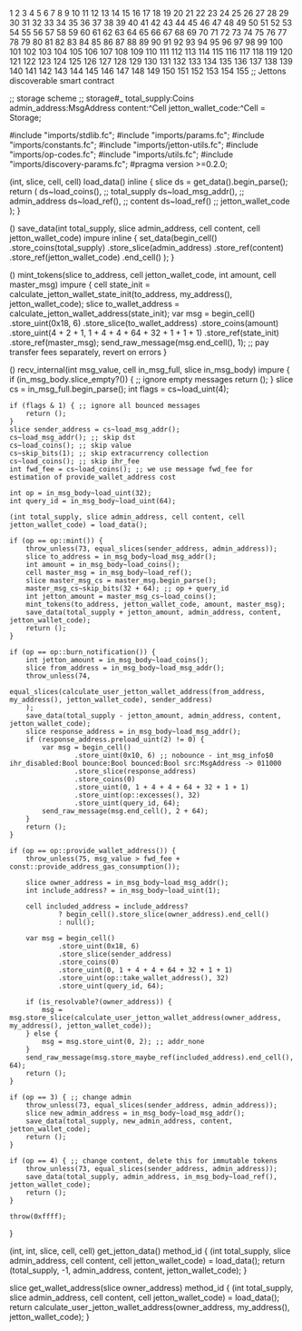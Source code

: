 1
2
3
4
5
6
7
8
9
10
11
12
13
14
15
16
17
18
19
20
21
22
23
24
25
26
27
28
29
30
31
32
33
34
35
36
37
38
39
40
41
42
43
44
45
46
47
48
49
50
51
52
53
54
55
56
57
58
59
60
61
62
63
64
65
66
67
68
69
70
71
72
73
74
75
76
77
78
79
80
81
82
83
84
85
86
87
88
89
90
91
92
93
94
95
96
97
98
99
100
101
102
103
104
105
106
107
108
109
110
111
112
113
114
115
116
117
118
119
120
121
122
123
124
125
126
127
128
129
130
131
132
133
134
135
136
137
138
139
140
141
142
143
144
145
146
147
148
149
150
151
152
153
154
155
;; Jettons discoverable smart contract

;; storage scheme
;; storage#_ total_supply:Coins admin_address:MsgAddress content:^Cell jetton_wallet_code:^Cell = Storage;

#include "imports/stdlib.fc";
#include "imports/params.fc";
#include "imports/constants.fc";
#include "imports/jetton-utils.fc";
#include "imports/op-codes.fc";
#include "imports/utils.fc";
#include "imports/discovery-params.fc";
#pragma version >=0.2.0;

(int, slice, cell, cell) load_data() inline {
    slice ds = get_data().begin_parse();
    return (
            ds~load_coins(), ;; total_supply
            ds~load_msg_addr(), ;; admin_address
            ds~load_ref(), ;; content
            ds~load_ref() ;; jetton_wallet_code
    );
}

() save_data(int total_supply, slice admin_address, cell content, cell jetton_wallet_code) impure inline {
    set_data(begin_cell()
            .store_coins(total_supply)
            .store_slice(admin_address)
            .store_ref(content)
            .store_ref(jetton_wallet_code)
            .end_cell()
    );
}

() mint_tokens(slice to_address, cell jetton_wallet_code, int amount, cell master_msg) impure {
    cell state_init = calculate_jetton_wallet_state_init(to_address, my_address(), jetton_wallet_code);
    slice to_wallet_address = calculate_jetton_wallet_address(state_init);
    var msg = begin_cell()
            .store_uint(0x18, 6)
            .store_slice(to_wallet_address)
            .store_coins(amount)
            .store_uint(4 + 2 + 1, 1 + 4 + 4 + 64 + 32 + 1 + 1 + 1)
            .store_ref(state_init)
            .store_ref(master_msg);
    send_raw_message(msg.end_cell(), 1); ;; pay transfer fees separately, revert on errors
}

() recv_internal(int msg_value, cell in_msg_full, slice in_msg_body) impure {
    if (in_msg_body.slice_empty?()) { ;; ignore empty messages
        return ();
    }
    slice cs = in_msg_full.begin_parse();
    int flags = cs~load_uint(4);

    if (flags & 1) { ;; ignore all bounced messages
        return ();
    }
    slice sender_address = cs~load_msg_addr();
    cs~load_msg_addr(); ;; skip dst
    cs~load_coins(); ;; skip value
    cs~skip_bits(1); ;; skip extracurrency collection
    cs~load_coins(); ;; skip ihr_fee
    int fwd_fee = cs~load_coins(); ;; we use message fwd_fee for estimation of provide_wallet_address cost

    int op = in_msg_body~load_uint(32);
    int query_id = in_msg_body~load_uint(64);

    (int total_supply, slice admin_address, cell content, cell jetton_wallet_code) = load_data();

    if (op == op::mint()) {
        throw_unless(73, equal_slices(sender_address, admin_address));
        slice to_address = in_msg_body~load_msg_addr();
        int amount = in_msg_body~load_coins();
        cell master_msg = in_msg_body~load_ref();
        slice master_msg_cs = master_msg.begin_parse();
        master_msg_cs~skip_bits(32 + 64); ;; op + query_id
        int jetton_amount = master_msg_cs~load_coins();
        mint_tokens(to_address, jetton_wallet_code, amount, master_msg);
        save_data(total_supply + jetton_amount, admin_address, content, jetton_wallet_code);
        return ();
    }

    if (op == op::burn_notification()) {
        int jetton_amount = in_msg_body~load_coins();
        slice from_address = in_msg_body~load_msg_addr();
        throw_unless(74,
                equal_slices(calculate_user_jetton_wallet_address(from_address, my_address(), jetton_wallet_code), sender_address)
        );
        save_data(total_supply - jetton_amount, admin_address, content, jetton_wallet_code);
        slice response_address = in_msg_body~load_msg_addr();
        if (response_address.preload_uint(2) != 0) {
            var msg = begin_cell()
                    .store_uint(0x10, 6) ;; nobounce - int_msg_info$0 ihr_disabled:Bool bounce:Bool bounced:Bool src:MsgAddress -> 011000
                    .store_slice(response_address)
                    .store_coins(0)
                    .store_uint(0, 1 + 4 + 4 + 64 + 32 + 1 + 1)
                    .store_uint(op::excesses(), 32)
                    .store_uint(query_id, 64);
            send_raw_message(msg.end_cell(), 2 + 64);
        }
        return ();
    }

    if (op == op::provide_wallet_address()) {
        throw_unless(75, msg_value > fwd_fee + const::provide_address_gas_consumption());

        slice owner_address = in_msg_body~load_msg_addr();
        int include_address? = in_msg_body~load_uint(1);

        cell included_address = include_address?
                ? begin_cell().store_slice(owner_address).end_cell()
                : null();

        var msg = begin_cell()
                .store_uint(0x18, 6)
                .store_slice(sender_address)
                .store_coins(0)
                .store_uint(0, 1 + 4 + 4 + 64 + 32 + 1 + 1)
                .store_uint(op::take_wallet_address(), 32)
                .store_uint(query_id, 64);

        if (is_resolvable?(owner_address)) {
            msg = msg.store_slice(calculate_user_jetton_wallet_address(owner_address, my_address(), jetton_wallet_code));
        } else {
            msg = msg.store_uint(0, 2); ;; addr_none
        }
        send_raw_message(msg.store_maybe_ref(included_address).end_cell(), 64);
        return ();
    }

    if (op == 3) { ;; change admin
        throw_unless(73, equal_slices(sender_address, admin_address));
        slice new_admin_address = in_msg_body~load_msg_addr();
        save_data(total_supply, new_admin_address, content, jetton_wallet_code);
        return ();
    }

    if (op == 4) { ;; change content, delete this for immutable tokens
        throw_unless(73, equal_slices(sender_address, admin_address));
        save_data(total_supply, admin_address, in_msg_body~load_ref(), jetton_wallet_code);
        return ();
    }

    throw(0xffff);
}

(int, int, slice, cell, cell) get_jetton_data() method_id {
    (int total_supply, slice admin_address, cell content, cell jetton_wallet_code) = load_data();
    return (total_supply, -1, admin_address, content, jetton_wallet_code);
}

slice get_wallet_address(slice owner_address) method_id {
    (int total_supply, slice admin_address, cell content, cell jetton_wallet_code) = load_data();
    return calculate_user_jetton_wallet_address(owner_address, my_address(), jetton_wallet_code);
}
